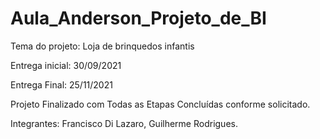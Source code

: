 # Aula_Anderson_Projeto_de_BI
Tema do projeto: Loja de brinquedos infantis

Entrega inicial: 30/09/2021

Entrega Final: 25/11/2021

Projeto Finalizado com Todas as Etapas Concluídas conforme solicitado.

Integrantes: Francisco Di Lazaro, Guilherme Rodrigues.
